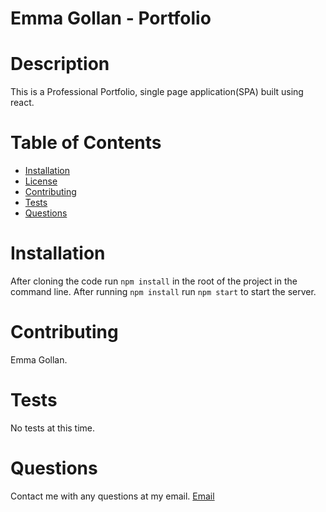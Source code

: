 # Emma Gollan - Portfolio

# Description
This is a Professional Portfolio, single page application(SPA) built using react. 

# Table of Contents
- [Installation](#installation)
- [License](#license)
- [Contributing](#contributing)
- [Tests](#tests)
- [Questions](#questions)

# Installation
After cloning the code run `npm install` in the root of the project in the command line. After running `npm install` run `npm start` to start the server.

# Contributing
Emma Gollan.

# Tests
No tests at this time.

# Questions
Contact me with any questions at my email. [Email](mailto:emmagollan33@gmail.com)